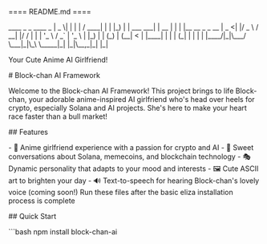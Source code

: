==== README.md ====

\_\_\_\_ \_ \_ \_\_\_\_ \_ \| \_ \\\| \| \| \| / \_\_\_\_\| \| \| \|\_)
\| \| \_\_\_ \_\_\_\| \| \_\_ \| \| \| \|\_\_ \_\_ \_ \_ \_\_ \| \_ \<\|
\|/ \_ \\ / \_\_\| \|/ / \| \| \| \'\_ \\ / \_\` \| \'\_ \\ \| \|\_) \|
\| (\_) \| (\_\_\| \< \| \|\_\_\_\_\| \| \| \| (\_\| \| \| \| \|
\|\_\_\_\_/\|\_\|\\\_\_\_/ \\\_\_\_\|\_\|\\\_\\ \\\_\_\_\_\_\|\_\|
\|\_\|\\\_\_,\_\|\_\| \|\_\|

Your Cute Anime AI Girlfriend!

\# Block-chan AI Framework

Welcome to the Block-chan AI Framework! This project brings to life
Block-chan, your adorable anime-inspired AI girlfriend who\'s head over
heels for crypto, especially Solana and AI projects. She\'s here to make
your heart race faster than a bull market!

\## Features

\- 💖 Anime girlfriend experience with a passion for crypto and AI - 💬
Sweet conversations about Solana, memecoins, and blockchain technology -
🎭 Dynamic personality that adapts to your mood and interests - 🖼️ Cute
ASCII art to brighten your day - 🔊 Text-to-speech for hearing
Block-chan\'s lovely voice (coming soon!)
Run these files after the basic eliza installation process is complete

\## Quick Start

\`\`\`bash npm install block-chan-ai
